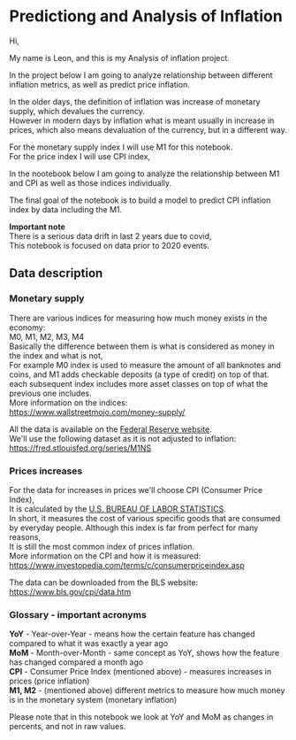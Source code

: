 # Predictiong and Analysis of Inflation

Hi,

My name is Leon, and this is my Analysis of inflation project.

In the project below I am going to analyze relationship between different inflation metrics, as well as predict price inflation.  

In the older days, the definition of inflation was increase of monetary supply, which devalues the currency.  
However in modern days by inflation what is meant usually in increase in prices, which also means devaluation of the currency, but in a different way.  

For the monetary supply index I will use M1 for this notebook.  
For the price index I will use CPI index,

In the nootebook below I am going to analyze the relationship between M1 and CPI as well as those indices individually.  

The final goal of the notebook is to build a model to predict CPI inflation index by data including the M1.

**Important note**  
There is a serious data drift in last 2 years due to covid,  
This notebook is focused on data prior to 2020 events.  

## Data description

### Monetary supply

There are various indices for measuring how much money exists in the economy:  
M0, M1, M2, M3, M4  
Basically the difference between them is what is considered as money in the index and what is not,  
For example M0 index is used to measure the amount of all banknotes and coins, and M1 adds checkable deposits (a type of credit) on top of that.  
each subsequent index includes more asset classes on top of what the previous one includes.  
More information on the indices:  
https://www.wallstreetmojo.com/money-supply/

All the data is available on the [Federal Reserve website](https://fred.stlouisfed.org/).  
We'll use the following dataset as it is not adjusted to inflation:  
https://fred.stlouisfed.org/series/M1NS  

### Prices increases

For the data for increases in prices we'll choose CPI (Consumer Price Index),  
It is calculated by the [U.S. BUREAU OF LABOR STATISTICS](https://www.bls.gov/).  
In short, it measures the cost of various specific goods that are consumed by everyday people.
Although this index is far from perfect for many reasons,  
It is still the most common index of prices inflation.  
More information on the CPI and how it is measured:  
https://www.investopedia.com/terms/c/consumerpriceindex.asp   

The data can be downloaded from the BLS website:  
https://www.bls.gov/cpi/data.htm  

### Glossary - important acronyms

**YoY** - Year-over-Year - means how the certain feature has changed compared to what it was exactly a year ago  
**MoM** - Month-over-Month - same concept as YoY, shows how the feature has changed compared a month ago  
**CPI** - Consumer Price Index (mentioned above) - measures increases in prices (price inflation)  
**M1, M2** - (mentioned above) different metrics to measure how much money is in the monetary system (monetary inflation)  

Please note that in this notebook we look at YoY and MoM as changes in percents, and not in raw values.